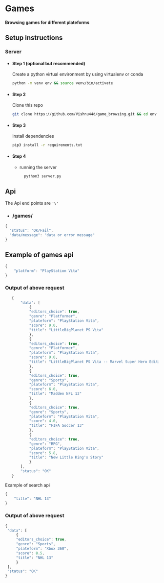 # Games
#### Browsing games for different plateforms
## Setup instructions

### Server

  - #### Step 1 (optional but recommended)

     Create a python virtual environment by using virtualenv or conda
     
     ```bash
     python -m venv env && source venv/bin/activate
     ```
  - #### Step 2
    Clone this repo
    ```bash
    git clone https://github.com/Vishnu44d/game_browsing.git && cd env
    ```

  - #### Step 3
    Install dependencies
    ```bash
    pip3 install -r requirements.txt
    ```
  - #### Step 4
    - running the server
      ```bash
        python3 server.py
      ```

## Api
  The Api end points are `'\'`
  - ### /games/
  ```javascript
  {
    "status": "OK/Fail",
    "data/message": "data or error message" 
  }
  ```
  ## Example of games api
  ```javascript
  {
      "platform": "PlayStation Vita"	
  }
  ```
  ### Output of above request
 ```javascript
    {
        "data": [
            {
            "editors_choice": true,
            "genre": "Platformer",
            "plateform": "PlayStation Vita",
            "score": 9.0,
            "title": "LittleBigPlanet PS Vita"
            },
            {
            "editors_choice": true,
            "genre": "Platformer",
            "plateform": "PlayStation Vita",
            "score": 9.0,
            "title": "LittleBigPlanet PS Vita -- Marvel Super Hero Edition"
            },
            {
            "editors_choice": true,
            "genre": "Sports",
            "plateform": "PlayStation Vita",
            "score": 6.0,
            "title": "Madden NFL 13"
            },
            {
            "editors_choice": true,
            "genre": "Sports",
            "plateform": "PlayStation Vita",
            "score": 4.0,
            "title": "FIFA Soccer 13"
            },
            {
            "editors_choice": true,
            "genre": "RPG",
            "plateform": "PlayStation Vita",
            "score": 5.8,
            "title": "New Little King's Story"
            }
        ],
        "status": "OK"
    }
```

  Example of search api
  ```javascript
  {
      "title": "NHL 13"	
  }
  ```
   ### Output of above request
   ```javascript
  {
    "data": [
        {
        "editors_choice": true,
        "genre": "Sports",
        "plateform": "Xbox 360",
        "score": 8.5,
        "title": "NHL 13"
        }
    ],
    "status": "OK"
}
```